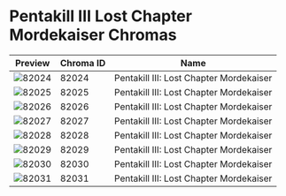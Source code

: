 # Pentakill III Lost Chapter Mordekaiser Chromas

| Preview | Chroma ID | Name |
|---------|-----------|------|
| ![82024](https://raw.communitydragon.org/latest/plugins/rcp-be-lol-game-data/global/default/v1/champion-chroma-images/82/82024.png) | 82024 | Pentakill III: Lost Chapter Mordekaiser |
| ![82025](https://raw.communitydragon.org/latest/plugins/rcp-be-lol-game-data/global/default/v1/champion-chroma-images/82/82025.png) | 82025 | Pentakill III: Lost Chapter Mordekaiser |
| ![82026](https://raw.communitydragon.org/latest/plugins/rcp-be-lol-game-data/global/default/v1/champion-chroma-images/82/82026.png) | 82026 | Pentakill III: Lost Chapter Mordekaiser |
| ![82027](https://raw.communitydragon.org/latest/plugins/rcp-be-lol-game-data/global/default/v1/champion-chroma-images/82/82027.png) | 82027 | Pentakill III: Lost Chapter Mordekaiser |
| ![82028](https://raw.communitydragon.org/latest/plugins/rcp-be-lol-game-data/global/default/v1/champion-chroma-images/82/82028.png) | 82028 | Pentakill III: Lost Chapter Mordekaiser |
| ![82029](https://raw.communitydragon.org/latest/plugins/rcp-be-lol-game-data/global/default/v1/champion-chroma-images/82/82029.png) | 82029 | Pentakill III: Lost Chapter Mordekaiser |
| ![82030](https://raw.communitydragon.org/latest/plugins/rcp-be-lol-game-data/global/default/v1/champion-chroma-images/82/82030.png) | 82030 | Pentakill III: Lost Chapter Mordekaiser |
| ![82031](https://raw.communitydragon.org/latest/plugins/rcp-be-lol-game-data/global/default/v1/champion-chroma-images/82/82031.png) | 82031 | Pentakill III: Lost Chapter Mordekaiser |